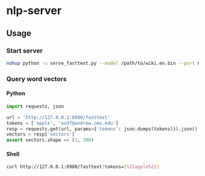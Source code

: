 # nlp-server

## Usage

### Start server

```bash
nohup python -u serve_fasttext.py --model /path/to/wiki.en.bin --port 8980 &
```

### Query word vectors

#### Python

```python
import requests, json

url = 'http://127.0.0.1:8980/fasttext'
tokens = ['apple', 'asdf@andrew.cmu.edu']
resp = requests.get(url, params={'tokens': json.dumps(tokens)}).json()
vectors = resp['vectors']
assert vectors.shape == (2, 300)
```

#### Shell

```bash
curl http://127.0.0.1:8980/fasttext?tokens=[%22apple%22]
```
